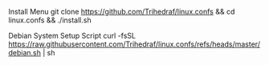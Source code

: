 Install Menu
git clone https://github.com/Trihedraf/linux.confs && cd linux.confs && ./install.sh

Debian System Setup Script
curl -fsSL https://raw.githubusercontent.com/Trihedraf/linux.confs/refs/heads/master/debian.sh | sh
